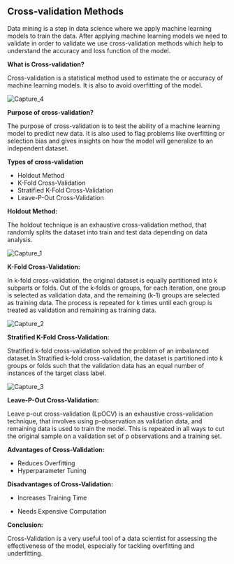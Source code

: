 ## Cross-validation Methods

Data mining is a step in data science where we apply machine learning models to train the data. After applying machine learning models we need to validate in order to validate we use cross-validation methods which help to understand the accuracy and loss function of the model.

**What is Cross-validation?**

Cross-validation is a statistical method used to estimate the or accuracy of machine learning models. It is also to avoid overfitting of the model.

![Capture_4](https://user-images.githubusercontent.com/79050917/134687595-e85170ad-7cc7-46ac-b902-005feca2c13a.PNG)

**Purpose of cross-validation?**

The purpose of cross-validation is to test the ability of a machine learning model to predict new data. It is also used to flag problems like overfitting or selection bias and gives insights on how the model will generalize to an independent dataset.
 
**Types of cross-validation**
- Holdout Method
- K-Fold Cross-Validation
- Stratified K-Fold Cross-Validation
- Leave-P-Out Cross-Validation

**Holdout Method:**

The holdout technique is an exhaustive cross-validation method, that randomly splits the dataset into train and test data depending on data analysis.

![Capture_1](https://user-images.githubusercontent.com/79050917/134687703-1e3f46fd-90e4-404f-8c35-872640223352.PNG)


**K-Fold Cross-Validation:**

In k-fold cross-validation, the original dataset is equally partitioned into k subparts or folds. Out of the k-folds or groups, for each iteration, one group is selected as validation data, and the remaining (k-1) groups are selected as training data. The process is repeated for k times until each group is treated as validation and remaining as training data.

![Capture_2](https://user-images.githubusercontent.com/79050917/134687745-896932f5-cb39-45f8-8464-1396db04676b.PNG)


**Stratified K-Fold Cross-Validation:**

Stratified k-fold cross-validation solved the problem of an imbalanced dataset.In Stratified k-fold cross-validation, the dataset is partitioned into k groups or folds such that the validation data has an equal number of instances of the target class label.

![Capture_3](https://user-images.githubusercontent.com/79050917/134687777-6e5cb582-013e-47be-9c0e-ba63056ad558.PNG)


**Leave-P-Out Cross-Validation:**

Leave p-out cross-validation (LpOCV) is an exhaustive cross-validation technique, that involves using p-observation as validation data, and remaining data is used to train the model. This is repeated in all ways to cut the original sample on a validation set of p observations and a training set.

**Advantages of Cross-Validation:**
 - Reduces Overfitting
 - Hyperparameter Tuning
 
**Disadvantages of Cross-Validation:**
 
- Increases Training Time
 
- Needs Expensive Computation

**Conclusion:**

Cross-Validation is a very useful tool of a data scientist for assessing the effectiveness of the model, especially for tackling overfitting and underfitting.
